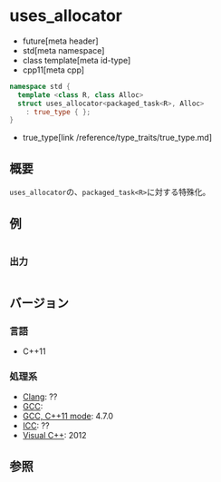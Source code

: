 # uses_allocator
* future[meta header]
* std[meta namespace]
* class template[meta id-type]
* cpp11[meta cpp]

```cpp
namespace std {
  template <class R, class Alloc>
  struct uses_allocator<packaged_task<R>, Alloc>
    : true_type { };
}
```
* true_type[link /reference/type_traits/true_type.md]

## 概要
`uses_allocator`の、`packaged_task<R>`に対する特殊化。


## 例
```cpp
```

### 出力
```cpp
```

## バージョン
### 言語
- C++11

### 処理系
- [Clang](/implementation.md#clang): ??
- [GCC](/implementation.md#gcc): 
- [GCC, C++11 mode](/implementation.md#gcc): 4.7.0
- [ICC](/implementation.md#icc): ??
- [Visual C++](/implementation.md#visual_cpp): 2012


## 参照


